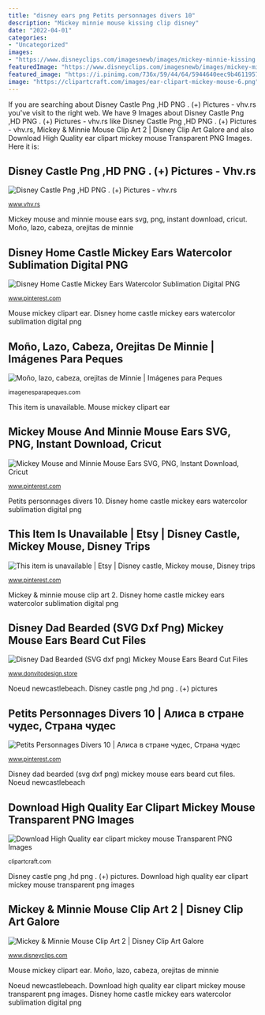 ```yaml
---
title: "disney ears png Petits personnages divers 10"
description: "Mickey minnie mouse kissing clip disney"
date: "2022-04-01"
categories:
- "Uncategorized"
images:
- "https://www.disneyclips.com/imagesnewb/images/mickey-minnie-kissing.png"
featuredImage: "https://www.disneyclips.com/imagesnewb/images/mickey-minnie-kissing.png"
featured_image: "https://i.pinimg.com/736x/59/44/64/5944640eec9b46119572d2164ba8f58a.jpg"
image: "https://clipartcraft.com/images/ear-clipart-mickey-mouse-6.png"
---
```


If you are searching about Disney Castle Png ,HD PNG . (+) Pictures - vhv.rs you've visit to the right web. We have 9 Images about Disney Castle Png ,HD PNG . (+) Pictures - vhv.rs like Disney Castle Png ,HD PNG . (+) Pictures - vhv.rs, Mickey &amp; Minnie Mouse Clip Art 2 | Disney Clip Art Galore and also Download High Quality ear clipart mickey mouse Transparent PNG Images. Here it is:

## Disney Castle Png ,HD PNG . (+) Pictures - Vhv.rs

![Disney Castle Png ,HD PNG . (+) Pictures - vhv.rs](http://www.vhv.rs/file/max/23/233358_disney-castle-png.png "Mouse mickey clipart ear")

<small>www.vhv.rs</small>

Mickey mouse and minnie mouse ears svg, png, instant download, cricut. Moño, lazo, cabeza, orejitas de minnie

## Disney Home Castle Mickey Ears Watercolor Sublimation Digital PNG

![Disney Home Castle Mickey Ears Watercolor Sublimation Digital PNG](https://i.pinimg.com/736x/48/c4/8d/48c48dc5190591808903d5eebdf61264.jpg "Mickey mouse and minnie mouse ears svg, png, instant download, cricut")

<small>www.pinterest.com</small>

Mouse mickey clipart ear. Disney home castle mickey ears watercolor sublimation digital png

## Moño, Lazo, Cabeza, Orejitas De Minnie | Imágenes Para Peques

![Moño, lazo, cabeza, orejitas de Minnie | Imágenes para Peques](https://imagenesparapeques.com/wp-content/uploads/2015/04/moño-rojo2.png "Moño, lazo, cabeza, orejitas de minnie")

<small>imagenesparapeques.com</small>

This item is unavailable. Mouse mickey clipart ear

## Mickey Mouse And Minnie Mouse Ears SVG, PNG, Instant Download, Cricut

![Mickey Mouse and Minnie Mouse Ears SVG, PNG, Instant Download, Cricut](https://i.pinimg.com/736x/f3/6e/18/f36e18754a06e345d7a74a0bcfb4ab96.jpg "Mickey &amp; minnie mouse clip art 2")

<small>www.pinterest.com</small>

Petits personnages divers 10. Disney home castle mickey ears watercolor sublimation digital png

## This Item Is Unavailable | Etsy | Disney Castle, Mickey Mouse, Disney Trips

![This item is unavailable | Etsy | Disney castle, Mickey mouse, Disney trips](https://i.pinimg.com/736x/59/44/64/5944640eec9b46119572d2164ba8f58a.jpg "Noeud newcastlebeach")

<small>www.pinterest.com</small>

Mickey &amp; minnie mouse clip art 2. Disney home castle mickey ears watercolor sublimation digital png

## Disney Dad Bearded (SVG Dxf Png) Mickey Mouse Ears Beard Cut Files

![Disney Dad Bearded (SVG dxf png) Mickey Mouse Ears Beard Cut Files](https://www.donvitodesign.store/wp-content/uploads/2019/12/IMAGEN-Disney-Dad-Bearded-1-300x222.jpg "Disney home castle mickey ears watercolor sublimation digital png")

<small>www.donvitodesign.store</small>

Noeud newcastlebeach. Disney castle png ,hd png . (+) pictures

## Petits Personnages Divers 10 | Алиса в стране чудес, Страна чудес

![Petits Personnages Divers 10 | Алиса в стране чудес, Страна чудес](https://i.pinimg.com/originals/f4/b0/44/f4b0449222ceec12fa467392c05629ba.png "Mouse mickey clipart ear")

<small>www.pinterest.com</small>

Disney dad bearded (svg dxf png) mickey mouse ears beard cut files. Noeud newcastlebeach

## Download High Quality Ear Clipart Mickey Mouse Transparent PNG Images

![Download High Quality ear clipart mickey mouse Transparent PNG Images](https://clipartcraft.com/images/ear-clipart-mickey-mouse-6.png "Disney dad bearded (svg dxf png) mickey mouse ears beard cut files")

<small>clipartcraft.com</small>

Disney castle png ,hd png . (+) pictures. Download high quality ear clipart mickey mouse transparent png images

## Mickey &amp; Minnie Mouse Clip Art 2 | Disney Clip Art Galore

![Mickey &amp; Minnie Mouse Clip Art 2 | Disney Clip Art Galore](https://www.disneyclips.com/imagesnewb/images/mickey-minnie-kissing.png "Disney castle png ,hd png . (+) pictures")

<small>www.disneyclips.com</small>

Mouse mickey clipart ear. Moño, lazo, cabeza, orejitas de minnie

Noeud newcastlebeach. Download high quality ear clipart mickey mouse transparent png images. Disney home castle mickey ears watercolor sublimation digital png
